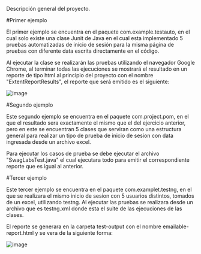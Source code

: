 Descripción general del proyecto.

#Primer ejemplo

El primer ejemplo se encuentra en el paquete com.example.testauto, en el cual solo existe una clase Junit de Java en el 
cual esta implementado 5 pruebas automatizadas de inicio de sesión para la misma página de pruebas con diferente data 
escrita directamente en el código.

Al ejecutar la clase se realizarán las pruebas utilizando el navegador Google Chrome, al terminar todas las ejecuciones 
se mostrará el resultado en un reporte de tipo html al principio del proyecto con el nombre "ExtentReportResults", el 
reporte que será emitido es el siguiente:


![image](https://user-images.githubusercontent.com/58036212/208970054-80932caa-b322-4fb2-9b14-959227ea222a.png)


#Segundo ejemplo

Este segundo ejemplo se encuentra en el paquete com.project.pom, en el que el resultado sera exactamente el mismo que 
el del ejercicio anterior, pero en este se encuentran 5 clases que serviran como una estructura general para realizar
un tipo de prueba de inicio de sesion con data ingresada desde un archivo excel.

Para ejecutar los casos de prueba se debe ejecutar el archivo "SwagLabsTest.java" el cual ejecutara todo para emitir 
el correspondiente reporte que es igual al anterior.


#Tercer ejemplo

Este tercer ejemplo se encuentra en el paquete com.examplet.testng, en el que se realizara el mismo inicio de sesion con 5 usuarios distintos, tomados de un excel, utilizando testng. Al ejecutar las pruebas se realizara desde un archivo que es testng.xml donde esta el suite de las ejecuciones de las clases. 

El reporte se generara en la carpeta test-output con el nombre emailable-report.html y se vera de la siguiente forma:


![image](https://user-images.githubusercontent.com/58036212/209401918-2eb2be0b-4ad0-49fb-936c-7f2b7c08bb48.png)


